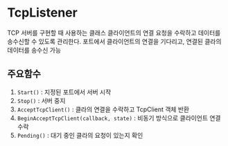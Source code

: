 # TcpListener
TCP 서버를 구현할 때 사용하는 클래스
클라이언트의 연결 요청을 수락하고 데이터를 송수신할 수 있도록 관리한다.
포트에서 클라이언트의 연결을 기다리고, 연결된 클라의 데이터를 송수신 가능

## 주요함수
1. `Start()` : 지정된 포트에서 서버 시작
2. `Stop()` : 서버 중지 
3. `AcceptTcpClient()` : 클라의 연결을 수락하고 TcpClient 객체 반환
4. `BeginAcceptTcpClient(callback, state)` : 비동기 방식으로 클라이언트 연결 수락
5. `Pending()` : 대기 중인 클라의 요청이 있는지 확인

